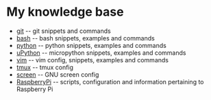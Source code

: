 # My knowledge base
* [git](git) -- git snippets and commands
* [bash](bash) -- bash snippets, examples and commands
* [python](python) -- python snippets, examples and commands
* [uPython](uPython) -- micropython snippets, examples and commands
* [vim](vim) -- vim config, snippets, examples and commands
* [tmux](tmux) -- tmux config
* [screen](screen) -- GNU screen config
* [RaspberryPi](RaspberryPi) -- scripts, configuration and information pertaining to Raspberry Pi
